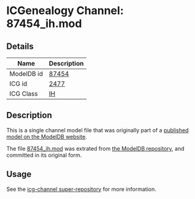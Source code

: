 # ICGenealogy Channel: 87454\_ih.mod

## Details

Name | Description
---- | -----------
ModelDB id | [87454](http://senselab.med.yale.edu/ModelDB/ShowModel.cshtml?model=87454)
ICG id | [2477](http://icg.neurotheory.ox.ac.uk/channels/4/2477)
ICG Class | [IH](http://icg.neurotheory.ox.ac.uk/channels/4)

## Description

This is a single channel model file that was originally part of a [published model on the ModelDB website](http://senselab.med.yale.edu/mModelDB/ShowModel.cshtml?model=87454).

The file [87454\_ih.mod](87454_ih.mod) was extrated from [the ModelDB repository](http://senselab.med.yale.edu/ModelDB/ShowModel.cshtml?model=87454), and committed in its original form.

## Usage

See the [icg-channel super-repository](https://github.com/icgenealogy/icg-channels) for more information.